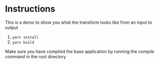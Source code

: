 
# Instructions
This is a demo to show you what the transform looks like from an input to output 
1) `yarn install`
2) `yarn build`

Make sure you have compiled the base application by running the compile command in the root directory
